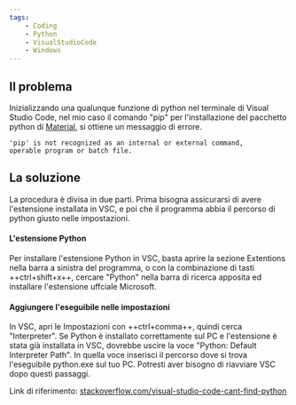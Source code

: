 ```yaml
---
tags:
    - Coding
    - Python
    - VisualStudioCode
    - Windows
---
```


## Il problema
  
Inizializzando una qualunque funzione di python nel terminale di Visual Studio Code, nel mio caso il comando "pip" per l'installazione del pacchetto python di [Material](https://squidfunk.github.io/mkdocs-material/getting-started/ "Material for MkDocs"), si ottiene un messaggio di errore.  
  
``` title="VSC Terminal"
'pip' is not recognized as an internal or external command,  
operable program or batch file.
```  
  
## La soluzione
  
La procedura è divisa in due parti. Prima bisogna assicurarsi di avere l'estensione installata in VSC, e poi che il programma abbia il percorso di python giusto nelle impostazioni.  
  
#### L'estensione Python
Per installare l'estensione Python in VSC, basta aprire la sezione Extentions nella barra a sinistra del programma, o con la combinazione di tasti ++ctrl+shift+x++, cercare "Python" nella barra di ricerca apposita ed installare l'estensione uffciale Microsoft.  
  
#### Aggiungere l'eseguibile nelle impostazioni
In VSC, apri le Impostazioni con ++ctrl+comma++, quindi cerca "Interpreter". Se Python è installato correttamente sul PC e l'estensione è stata già installata in VSC, dovrebbe uscire la voce "Python: Default Interpreter Path". In quella voce inserisci il percorso dove si trova l'eseguibile python.exe sul tuo PC. Potresti aver bisogno di riavviare VSC dopo questi passaggi.  
  
  
Link di riferimento: [stackoverflow.com/visual-studio-code-cant-find-python](https://stackoverflow.com/questions/65999975/visual-studio-code-cant-find-python)